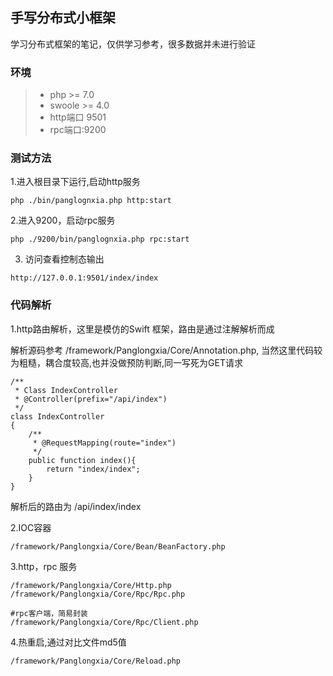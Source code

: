 ## 手写分布式小框架

学习分布式框架的笔记，仅供学习参考，很多数据并未进行验证

### 环境
>+ php >= 7.0
>+ swoole >= 4.0
>+ http端口 9501
>+ rpc端口:9200

### 测试方法

1.进入根目录下运行,启动http服务
```
php ./bin/panglognxia.php http:start
```
2.进入9200，启动rpc服务
```
php ./9200/bin/panglognxia.php rpc:start
```
3. 访问查看控制态输出
```
http://127.0.0.1:9501/index/index
```

### 代码解析
1.http路由解析，这里是模仿的Swift 框架，路由是通过注解解析而成

解析源码参考 /framework/Panglongxia/Core/Annotation.php,
当然这里代码较为粗糙，耦合度较高,也并没做预防判断,同一写死为GET请求
```
/**
 * Class IndexController
 * @Controller(prefix="/api/index")
 */
class IndexController
{
    /**
     * @RequestMapping(route="index")
     */
    public function index(){
        return "index/index";
    }
}
```
解析后的路由为 /api/index/index

2.IOC容器
```
/framework/Panglongxia/Core/Bean/BeanFactory.php
```

3.http，rpc 服务
```
/framework/Panglongxia/Core/Http.php
/framework/Panglongxia/Core/Rpc/Rpc.php

#rpc客户端，简易封装
/framework/Panglongxia/Core/Rpc/Client.php
```
4.热重启,通过对比文件md5值
```
/framework/Panglongxia/Core/Reload.php
```
